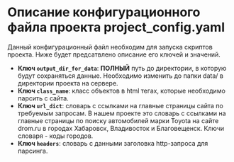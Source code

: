 # Описание конфигурационного файла проекта project_config.yaml

Данный конфигурационный файл необходим для запуска скриптов проекта. Ниже будет предсатвлено описание его ключей и значений.

- **Ключ `output_dir_for_data`**: **ПОЛНЫЙ** путь до директории, в которую будут сохраняться данные. Необходимо изменить до папки data/ в директории проекта на сервере.
- **Ключ `class_name`**: класс объектов в html тегах, которые необходимо парсить с сайта.
- **Ключ `url_dict`**: словарь с ссылками на главные страницы сайта по требуемым запросам. В нашем проекте это словарь с ссылками на главные страницы по поиску автомобилей марки Toyota на сайте drom.ru в городах Хабаровск, Владивосток и Благовещенск. Ключи словаря - коды городов.
- **Ключ `headers`**: словарь с данными заголовка http-запроса для парсинга.